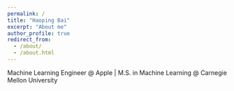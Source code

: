 ```yaml
---
permalink: /
title: "Haoping Bai"
excerpt: "About me"
author_profile: true
redirect_from: 
  - /about/
  - /about.html
---
```


Machine Learning Engineer @ Apple | M.S. in Machine Learning @ Carnegie Mellon University
